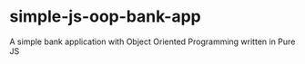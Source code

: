 # simple-js-oop-bank-app
A simple bank application with Object Oriented Programming written in Pure JS
